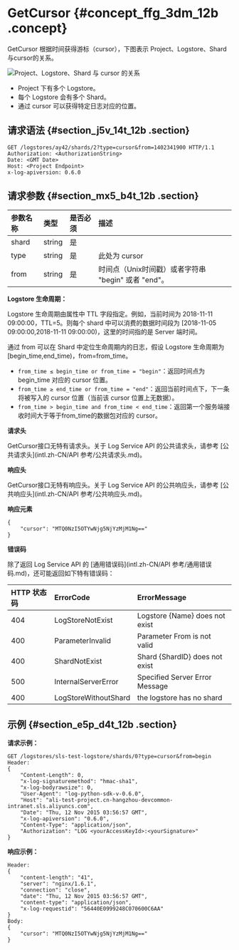 # GetCursor {#concept_ffg_3dm_12b .concept}

GetCursor 根据时间获得游标（cursor），下图表示 Project、Logstore、Shard与cursor的关系。

![](images/6710_zh-CN.png "Project、Logstore、Shard 与 cursor 的关系")

-   Project 下有多个 Logstore。
-   每个 Logstore 会有多个 Shard。
-   通过 cursor 可以获得特定日志对应的位置。

## 请求语法 {#section_j5v_14t_12b .section}

``` {#codeblock_y4a_3t2_7xb}
GET /logstores/ay42/shards/2?type=cursor&from=1402341900 HTTP/1.1
Authorization: <AuthorizationString>
Date: <GMT Date>
Host: <Project Endpoint>
x-log-apiversion: 0.6.0
```

## 请求参数 {#section_mx5_b4t_12b .section}

|参数名称|类型|是否必须|描述|
|:---|:-|:---|:-|
|shard|string|是| |
|type|string|是|此处为 cursor|
|from|string|是|时间点（Unix时间戳）或者字符串 "begin" 或者 "end"。|

 **Logstore 生命周期：** 

Logstore 生命周期由属性中 TTL 字段指定。例如，当前时间为 2018-11-11 09:00:00，TTL=5。则每个 shard 中可以消费的数据时间段为 \[2018-11-05 09:00:00,2018-11-11 09:00:00\)，这里的时间指的是 Server 端时间。

通过 from 可以在 Shard 中定位生命周期内的日志，假设 Logstore 生命周期为 \[begin\_time,end\_time\)，from=from\_time。

-   `from_time ≤ begin_time or from_time = "begin"`：返回时间点为 begin\_time 对应的 cursor 位置。
-   `from_time ≥ end_time or from_time = "end"`：返回当前时间点下，下一条将被写入的 cursor 位置（当前该 cursor 位置上无数据）。
-   `from_time > begin_time and from_time < end_time`：返回第一个服务端接收时间大于等于from\_time的数据包对应的 cursor。

 **请求头** 

GetCursor接口无特有请求头。关于 Log Service API 的公共请求头，请参考 [公共请求头](intl.zh-CN/API 参考/公共请求头.md)。

 **响应头** 

GetCursor接口无特有响应头。关于 Log Service API 的公共响应头，请参考 [公共响应头](intl.zh-CN/API 参考/公共响应头.md)。

 **响应元素** 

``` {#codeblock_9dn_ob6_4mz}
{
    "cursor": "MTQ0NzI5OTYwNjg5NjYzMjM1Ng=="
}
```

 **错误码** 

除了返回 Log Service API 的 [通用错误码](intl.zh-CN/API 参考/通用错误码.md)，还可能返回如下特有错误码：

|HTTP 状态码|ErrorCode|ErrorMessage|
|:-------|:--------|:-----------|
|404|LogStoreNotExist|Logstore \{Name\} does not exist|
|400|ParameterInvalid|Parameter From is not valid|
|400|ShardNotExist|Shard \{ShardID\} does not exist|
|500|InternalServerError|Specified Server Error Message|
|400|LogStoreWithoutShard|the logstore has no shard|

## 示例 {#section_e5p_d4t_12b .section}

**请求示例：** 

``` {#codeblock_ozq_igs_pk5}
GET /logstores/sls-test-logstore/shards/0?type=cursor&from=begin
Header:
{
    "Content-Length": 0, 
    "x-log-signaturemethod": "hmac-sha1", 
    "x-log-bodyrawsize": 0, 
    "User-Agent": "log-python-sdk-v-0.6.0", 
    "Host": "ali-test-project.cn-hangzhou-devcommon-intranet.sls.aliyuncs.com", 
    "Date": "Thu, 12 Nov 2015 03:56:57 GMT", 
    "x-log-apiversion": "0.6.0", 
    "Content-Type": "application/json", 
    "Authorization": "LOG <yourAccessKeyId>:<yourSignature>"
}
```

 **响应示例：** 

``` {#codeblock_8ks_535_weh}
Header:
{
    "content-length": "41", 
    "server": "nginx/1.6.1", 
    "connection": "close", 
    "date": "Thu, 12 Nov 2015 03:56:57 GMT", 
    "content-type": "application/json", 
    "x-log-requestid": "56440E0999248C070600C6AA"
}
Body:
{
    "cursor": "MTQ0NzI5OTYwNjg5NjYzMjM1Ng=="
}
```

